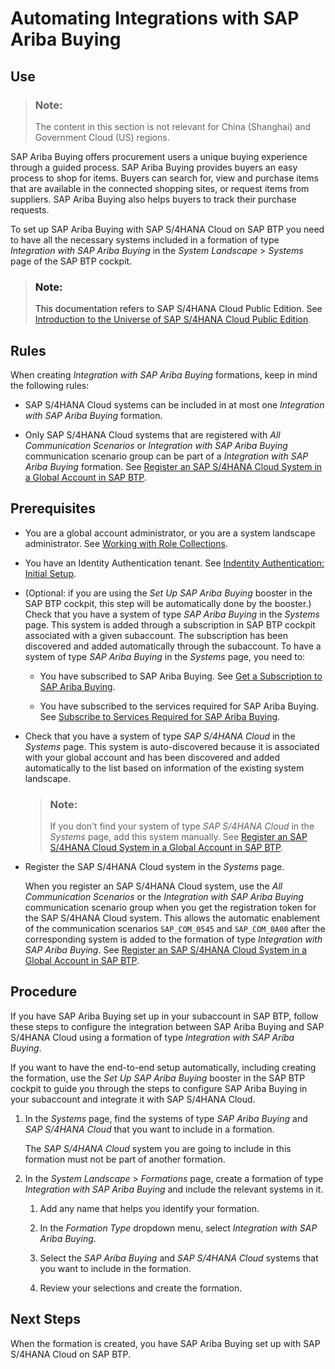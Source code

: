 <!-- loio3c98c84c61784e2985854cede54dd105 -->

# Automating Integrations with SAP Ariba Buying



<a name="loio3c98c84c61784e2985854cede54dd105__section_kbh_41c_dwb"/>

## Use

> ### Note:  
> The content in this section is not relevant for China \(Shanghai\) and Government Cloud \(US\) regions.

SAP Ariba Buying offers procurement users a unique buying experience through a guided process. SAP Ariba Buying provides buyers an easy process to shop for items. Buyers can search for, view and purchase items that are available in the connected shopping sites, or request items from suppliers. SAP Ariba Buying also helps buyers to track their purchase requests.

To set up SAP Ariba Buying with SAP S/4HANA Cloud on SAP BTP you need to have all the necessary systems included in a formation of type *Integration with SAP Ariba Buying* in the *System Landscape* \> *Systems* page of the SAP BTP cockpit.

> ### Note:  
> This documentation refers to SAP S/4HANA Cloud Public Edition. See [Introduction to the Universe of SAP S/4HANA Cloud Public Edition](https://help.sap.com/docs/SAP_S4HANA_CLOUD/f77dde055ecb4541b57787d362c46a36/2962fce53eef47b4b3a8e6c945adafbe.html).



<a name="loio3c98c84c61784e2985854cede54dd105__section_lmn_xwk_lcc"/>

## Rules

When creating *Integration with SAP Ariba Buying* formations, keep in mind the following rules:

-   SAP S/4HANA Cloud systems can be included in at most one *Integration with SAP Ariba Buying* formation.

-   Only SAP S/4HANA Cloud systems that are registered with *All Communication Scenarios* or *Integration with SAP Ariba Buying* communication scenario group can be part of a *Integration with SAP Ariba Buying* formation. See [Register an SAP S/4HANA Cloud System in a Global Account in SAP BTP](register-an-sap-s-4hana-cloud-system-in-a-global-account-in-sap-btp-28171b6.md).




<a name="loio3c98c84c61784e2985854cede54dd105__section_znb_p1c_dwb"/>

## Prerequisites

-   You are a global account administrator, or you are a system landscape administrator. See [Working with Role Collections](../50-administration-and-ops/working-with-role-collections-393ea0b.md).

-   You have an Identity Authentication tenant. See [Indentity Authentication: Initial Setup](https://help.sap.com/docs/identity-authentication/identity-authentication/initial-setup?version=Cloud).

-   \(Optional: if you are using the *Set Up SAP Ariba Buying* booster in the SAP BTP cockpit, this step will be automatically done by the booster.\) Check that you have a system of type *SAP Ariba Buying* in the *Systems* page. This system is added through a subscription in SAP BTP cockpit associated with a given subaccount. The subscription has been discovered and added automatically through the subaccount. To have a system of type *SAP Ariba Buying* in the *Systems* page, you need to:

    -   You have subscribed to SAP Ariba Buying. See [Get a Subscription to SAP Ariba Buying](https://help.sap.com/docs/SAP_Ariba_Buying/28baac3abbeb4ea1a5ab25033f326c44/f8ff8be8a53a4f66965aaa86016cb18c.html).

    -   You have subscribed to the services required for SAP Ariba Buying. See [Subscribe to Services Required for SAP Ariba Buying](https://help.sap.com/docs/SAP_Ariba_Buying/28baac3abbeb4ea1a5ab25033f326c44/2b8c251c8d744c0b8345b0fd11e7574d.html).


-   Check that you have a system of type *SAP S/4HANA Cloud* in the *Systems* page. This system is auto-discovered because it is associated with your global account and has been discovered and added automatically to the list based on information of the existing system landscape.

    > ### Note:  
    > If you don't find your system of type *SAP S/4HANA Cloud* in the *Systems* page, add this system manually. See [Register an SAP S/4HANA Cloud System in a Global Account in SAP BTP](register-an-sap-s-4hana-cloud-system-in-a-global-account-in-sap-btp-28171b6.md).

-   Register the SAP S/4HANA Cloud system in the *Systems* page.

    When you register an SAP S/4HANA Cloud system, use the *All Communication Scenarios* or the *Integration with SAP Ariba Buying* communication scenario group when you get the registration token for the SAP S/4HANA Cloud system. This allows the automatic enablement of the communication scenarios `SAP_COM_0545` and `SAP_COM_0A00` after the corresponding system is added to the formation of type *Integration with SAP Ariba Buying*. See [Register an SAP S/4HANA Cloud System in a Global Account in SAP BTP](register-an-sap-s-4hana-cloud-system-in-a-global-account-in-sap-btp-28171b6.md).




<a name="loio3c98c84c61784e2985854cede54dd105__section_v4q_p1c_dwb"/>

## Procedure

If you have SAP Ariba Buying set up in your subaccount in SAP BTP, follow these steps to configure the integration between SAP Ariba Buying and SAP S/4HANA Cloud using a formation of type *Integration with SAP Ariba Buying*.

If you want to have the end-to-end setup automatically, including creating the formation, use the *Set Up SAP Ariba Buying* booster in the SAP BTP cockpit to guide you through the steps to configure SAP Ariba Buying in your subaccount and integrate it with SAP S/4HANA Cloud.

1.  In the *Systems* page, find the systems of type *SAP Ariba Buying* and *SAP S/4HANA Cloud* that you want to include in a formation.

    The *SAP S/4HANA Cloud* system you are going to include in this formation must not be part of another formation.

2.  In the *System Landscape* \> *Formations* page, create a formation of type *Integration with SAP Ariba Buying* and include the relevant systems in it.

    1.  Add any name that helps you identify your formation.

    2.  In the *Formation Type* dropdown menu, select *Integration with SAP Ariba Buying*.

    3.  Select the *SAP Ariba Buying* and *SAP S/4HANA Cloud* systems that you want to include in the formation.

    4.  Review your selections and create the formation.





<a name="loio3c98c84c61784e2985854cede54dd105__section_bbm_s3m_vvb"/>

## Next Steps

When the formation is created, you have SAP Ariba Buying set up with SAP S/4HANA Cloud on SAP BTP.

